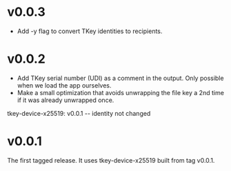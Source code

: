 # v0.0.3

- Add -y flag to convert TKey identities to recipients.

# v0.0.2

- Add TKey serial number (UDI) as a comment in the output. Only
  possible when we load the app ourselves.
- Make a small optimization that avoids unwrapping the file key a 2nd
  time if it was already unwrapped once.

tkey-device-x25519: v0.0.1 -- identity not changed

# v0.0.1

The first tagged release. It uses tkey-device-x25519 built from tag
v0.0.1.
